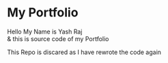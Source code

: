 ﻿<h1>My Portfolio</h1>
<p>Hello My Name is Yash Raj <br> & this is source code of my Portfolio<p>

This Repo is discared as I have rewrote the code again

